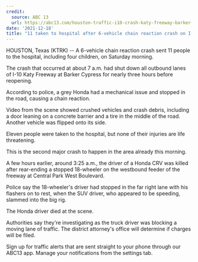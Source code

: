 ```yaml
---
credit:
  source: ABC 13
  url: https://abc13.com/houston-traffic-i10-crash-katy-freeway-barker-cypress-six-vehicle-wreck/11355351/
date: '2021-12-18'
title: "11 taken to hospital after 6-vehicle chain reaction crash on I-10 at Barker Cypress"
---
```

HOUSTON, Texas (KTRK) -- A 6-vehicle chain reaction crash sent 11 people to the hospital, including four children, on Saturday morning.

The crash that occurred at about 7 a.m. had shut down all outbound lanes of I-10 Katy Freeway at Barker Cypress for nearly three hours before reopening.

According to police, a grey Honda had a mechanical issue and stopped in the road, causing a chain reaction.

Video from the scene showed crushed vehicles and crash debris, including a door leaning on a concrete barrier and a tire in the middle of the road. Another vehicle was flipped onto its side.

Eleven people were taken to the hospital, but none of their injuries are life threatening.

This is the second major crash to happen in the area already this morning.

A few hours earlier, around 3:25 a.m., the driver of a Honda CRV was killed after rear-ending a stopped 18-wheeler on the westbound feeder of the freeway at Central Park West Boulevard.

Police say the 18-wheeler's driver had stopped in the far right lane with his flashers on to rest, when the SUV driver, who appeared to be speeding, slammed into the big rig.

The Honda driver died at the scene.

Authorities say they're investigating as the truck driver was blocking a moving lane of traffic. The district attorney's office will determine if charges will be filed.

Sign up for traffic alerts that are sent straight to your phone through our ABC13 app. Manage your notifications from the settings tab.

